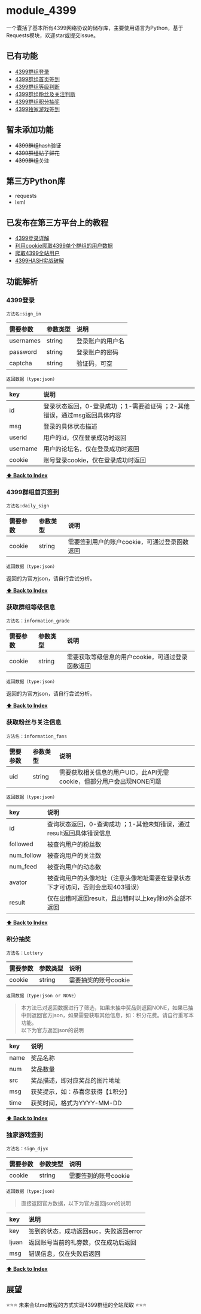 # module_4399
一个囊括了基本所有4399网络协议的储存库，主要使用语言为Python，基于Requests模块，欢迎star或提交issue。<br>
## 已有功能
- [4399群组登录](#4399登录)
- [4399群组首页签到](#4399群组首页签到)
- [4399群组等级判断](#获取群组等级信息)
- [4399群组粉丝及关注判断](#获取粉丝与关注信息)
- [4399群组积分抽奖](#积分抽奖)
- [4399独家游戏签到](#独家游戏签到)<br>
## 暂未添加功能
- ~~4399群组hash验证~~
- ~~4399群组帖子鲜花~~
- ~~4399群组关注~~<br>
## 第三方Python库
- requests
- lxml
## 已发布在第三方平台上的教程    

- [4399登录详解](https://www.coolapk.com/feed/13068295?shareKey=YWFjNWViNjYxYTRhNWQ5NTYxNmE~&shareUid=1256119&shareFrom=com.coolapk.market_9.5)
- [利用cookie爬取4399单个群组的用户数据](https://www.coolapk.com/feed/13102437?shareKey=MzA5Y2ZmNmI3YTc5NWQ5NTY2MmY~&shareUid=1256119&shareFrom=com.coolapk.market_9.5)
- [爬取4399全站用户](https://www.coolapk.com/feed/13180495?shareKey=ZGFmODg4ZWIwM2E5NWQ5NTY2NzQ~&shareUid=1256119&shareFrom=com.coolapk.market_9.5)
- [4399HASH实战破解](http://blog.6yfz.cn/%E5%AE%9E%E6%88%984399%E7%A0%B4%E8%A7%A3HASH%E9%AA%8C%E8%AF%81.html)   <br>
## **功能解析**
### 4399登录
	方法名:sign_in  
|需要参数|参数类型|说明                  |
|:- |:- |:-|
|usernames  |string |登录账户的用户名   |
|password  |string | 登录账户的密码    |
|captcha   |string |验证码，可空       |

	返回数据（type:json）   
|key|说明                              |
|:-  |:-   |
|id  |登录状态返回，0-登录成功  ；1-需要验证码  ；2-其他错误，通过msg返回具体内容   |
|msg  | 登录的具体状态描述                     |
|userid|用户的id，仅在登录成功时返回                         |
|username|用户的论坛名，仅在登录成功时返回                         |
|cookie|账号登录cookie，仅在登录成功时返回                        |   

**[⬆ Back to Index](#已有功能)**
### 4399群组首页签到
	方法名:daily_sign  
|需要参数|参数类型|说明                              |
|:-  |:-|:-   |
|cookie   |string    |需要签到用户的账户cookie，可通过登录函数返回   |

	返回数据（type:json）  
返回的为官方json，请自行尝试分析。  

**[⬆ Back to Index](#已有功能)**
###  获取群组等级信息
	方法名：information_grade  
|需要参数|参数类型|说明                              |
|:-  |:-|:-   |
|cookie   |string    |需要获取等级信息的用户cookie，可通过登录函数返回   |  

	返回数据（type:json）  
返回的为官方json，请自行尝试分析。  

**[⬆ Back to Index](#已有功能)**  
### 获取粉丝与关注信息
	方法名：information_fans
|需要参数|参数类型|说明                              |
|:-  |:-|:-   |
|uid   |string    |需要获取相关信息的用户UID，此API无需cookie，但部分用户会出现NONE问题   |

	返回数据（type:json）   
|key|说明                              |
|:-  |:-   |
|id  |查询状态返回，0-查询成功  ；1-其他未知错误，通过result返回具体错误信息  |
|followed  | 被查询用户的粉丝数                     |
|num_follow| 被查询用户的关注数                        |
|num_feed|被查询用户的动态数                         |
|avator|被查询用户的头像地址（注意头像地址需要在登录状态下才可访问，否则会出现403错误）    |  
|result|仅在出错时返回result，且出错时以上key除id外全部不返回|  

**[⬆ Back to Index](#已有功能)**  

### 积分抽奖
	方法名：Lottery
|需要参数|参数类型|说明                              |
|:-  |:-|:-   |
|cookie   |string    |需要抽奖的账号cookie   |

	返回数据（type:json or NONE） 
>本方法已对返回数据进行了筛选，如果未抽中奖品则返回NONE，如果已抽中则返回官方json，如果需要获取其他信息，如：积分花费。请自行重写本功能。  
>以下为官方返回json的说明  
  
|key|说明                              |
|:-  |:-   |
|name  |奖品名称  |
|num  | 奖品数量                     |
|src| 奖品描述，即对应奖品的图片地址                       |
|msg|获奖提示，如：恭喜您获得【1积分】                      |
|time|获奖时间，格式为YYYY-MM-DD    |    

**[⬆ Back to Index](#已有功能)**  
  
### 独家游戏签到
	方法名：sign_djyx
|需要参数|参数类型|说明                              |
|:-  |:-|:-   |
|cookie   |string    |需要签到的账号cookie   |

	返回数据（type:json） 
>直接返回官方数据，以下为官方返回json的说明  
  
|key|说明                              |
|:-  |:-   |
|key  |签到的状态，成功返回suc，失败返回error  |
|ljuan  | 返回账号当前的礼劵数，仅在成功后返回  |
|msg| 错误信息，仅在失败后返回     |   

**[⬆ Back to Index](#已有功能)**  
## **展望**
⭐⭐⭐
未来会以md教程的方式实现4399群组的全站爬取
⭐⭐⭐
